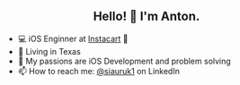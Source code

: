 <h2 align="center">Hello! 👋 I'm Anton.</h2>


- 💻 iOS Enginner at [Instacart](https://www.instacart.com/company) 🥕
- 🌵 Living in Texas
- 🚀 My passions are iOS Development and problem solving
- 📫 How to reach me: [@siauruk1](https://www.linkedin.com/in/siauruk1) on LinkedIn
